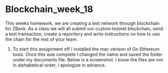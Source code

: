 # Blockchain_week_18
This weeks homework, we are creating a test network through blockchain for ZBank. As a class we will all submit our custom testnet blockchain, send a test transaction, create a reporitory and write instructions on how to use the chain for the rest of your team. 

1. To start this assignment off I installed the mac verison of Go Ethereum tools. Once this was complete I changed the name and saved the folder under my documents file. Below is a screenshot. I know the files are not in alphabetical order, I apologize in advance. 

